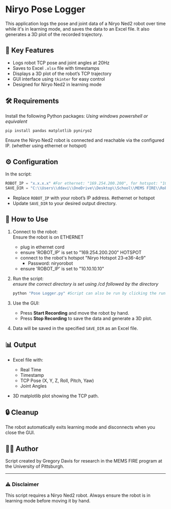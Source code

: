 # Niryo Pose Logger

This application logs the pose and joint data of a Niryo Ned2 robot over time while it's in learning mode, and saves the data to an Excel file. It also generates a 3D plot of the recorded trajectory.

## 🧠 Key Features

- Logs robot TCP pose and joint angles at 20Hz
- Saves to Excel `.xlsx` file with timestamps
- Displays a 3D plot of the robot’s TCP trajectory
- GUI interface using `tkinter` for easy control
- Designed for Niryo Ned2 in learning mode

## 🛠️ Requirements

Install the following Python packages:
*Using windows powershell or equivalent*

```bash
pip install pandas matplotlib pyniryo2
```

Ensure the Niryo Ned2 robot is connected and reachable via the configured IP.
(whether using ethernet or hotspot)

## ⚙️ Configuration

In the script:

```python
ROBOT_IP = "x.x.x.x" #For ethernet: "169.254.200.200", for hotspot: "10.10.10.10"
SAVE_DIR = "C:\\Users\\ddavi\\OneDrive\\Desktop\\School\\MEMS FIRE\\Robot Code\\Data" #Change to the proper save directory for the .xlsx file
```

- Replace `ROBOT_IP` with your robot’s IP address. #ethernet or hotspot
- Update `SAVE_DIR` to your desired output directory.

## 🚀 How to Use
1. Connect to the robot:  
   Ensure the robot is on
   ETHERNET
   - plug in ethernet cord
   - ensure 'ROBOT_IP' is set to "169.254.200.200"
   HOTSPOT
   - connect to the robot's hotspot "Niryo Hotspot 23-e36-4c9" 
      - Password: niryorobot
   - ensure 'ROBOT_IP' is set to "10.10.10.10"

2. Run the script:  
   *ensure the correct directory is set using /cd followed by the directory* 
   ```bash
   python "Pose Logger.py" #Script can also be run by clicking the run button at the top right of vscode
   ```

3. Use the GUI:
   - Press **Start Recording** and move the robot by hand.
   - Press **Stop Recording** to save the data and generate a 3D plot.

4. Data will be saved in the specified `SAVE_DIR` as an Excel file.

## 📊 Output

- Excel file with:
  - Real Time
  - Timestamp
  - TCP Pose (X, Y, Z, Roll, Pitch, Yaw)
  - Joint Angles

- 3D matplotlib plot showing the TCP path.

## 🔒 Cleanup

The robot automatically exits learning mode and disconnects when you close the GUI.

## 🧑‍💻 Author

Script created by Gregory Davis for research in the MEMS FIRE program at the University of Pittsburgh.

---

### ⚠️ Disclaimer

This script requires a Niryo Ned2 robot. Always ensure the robot is in learning mode before moving it by hand.
